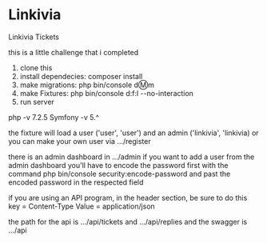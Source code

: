 # Linkivia
Linkivia Tickets

this is a little challenge that i completed

1. clone this 
2. install dependecies: composer install
3. make migrations: php bin/console d:m:m
4. make Fixtures: php bin/console d:f:l --no-interaction
5. run server

php -v 7.2.5
Symfony -v 5.^

the fixture will load a user ('user', 'user') and an admin ('linkivia', 'linkivia) or you can make your own user via .../register

there is an admin dashboard in .../admin
if you want to add a user from the admin dashboard you'll have to encode the password first with the command php bin/console security:encode-password and past the encoded password in the respected field

if you are using an API program, in the header section, be sure to do this key = Content-Type  Value = application/json


the path for the api is .../api/tickets and .../api/replies and the swagger is .../api
